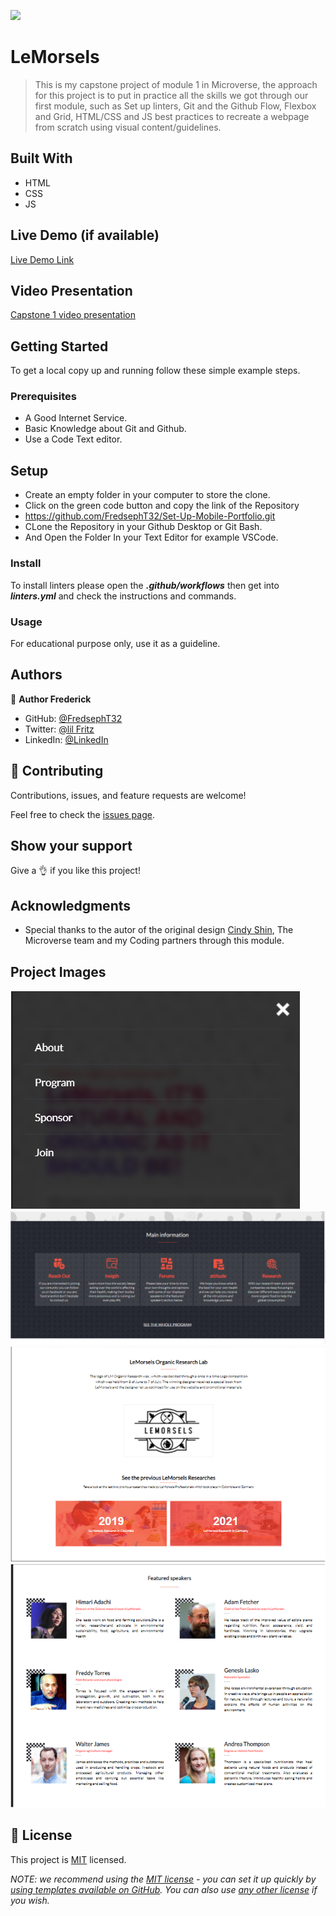 ![](https://img.shields.io/badge/Microverse-blueviolet)

# LeMorsels

> This is my capstone project of module 1 in Microverse, the approach for this project is to put in practice all the skills we got through our first module, such as Set up linters, Git and the Github Flow, Flexbox and Grid, HTML/CSS and JS best practices to recreate a webpage from scratch using visual content/guidelines.

## Built With

- HTML
- CSS
- JS

## Live Demo (if available)

[Live Demo Link](https://fredsepht32.github.io/Fritzfirst-Capstone/)

## Video Presentation

[Capstone 1 video presentation](Capstone1-project.mp4)

## Getting Started

To get a local copy up and running follow these simple example steps.

### Prerequisites

- A Good Internet Service.
- Basic Knowledge about Git and Github.
- Use a Code Text editor.

## Setup

- Create an empty folder in your computer to store the clone.
- Click on the green code button and copy the link of the Repository
- https://github.com/FredsephT32/Set-Up-Mobile-Portfolio.git
- CLone the Repository in your Github Desktop or Git Bash.
- And Open the Folder In your Text Editor for example VSCode.

### Install

To install linters please open the ***.github/workflows*** then get into ***linters.yml*** and check the instructions and commands.

### Usage

For educational purpose only, use it as a guideline.

## Authors

👤 **Author Frederick**

- GitHub: [@FredsephT32](https://github.com/FredsephT32)
- Twitter: [@lil Fritz](https://twitter.com/Frederi70813362)
- LinkedIn: [@LinkedIn](https://www.linkedin.com/in/frederick-torres-900b4a196/)

## 🤝 Contributing

Contributions, issues, and feature requests are welcome!

Feel free to check the [issues page](../../issues/).

## Show your support

Give a 👌 if you like this project!

## Acknowledgments

- Special thanks to the autor of the original design [Cindy Shin](https://www.behance.net/gallery/29845175/CC-Global-Summit-2015), The Microverse team and my Coding partners through this module.

## Project Images

![mobile-menu](images/mobile-menu.PNG)
![main-information](images/Main-information.PNG)
![about-page](images/about-image-logos.PNG)
![Featured-speakers](images/Featured-Speakers.PNG)

## 📝 License

This project is [MIT](./LICENSE) licensed.

_NOTE: we recommend using the [MIT license](https://choosealicense.com/licenses/mit/) - you can set it up quickly by [using templates available on GitHub](https://docs.github.com/en/communities/setting-up-your-project-for-healthy-contributions/adding-a-license-to-a-repository). You can also use [any other license](https://choosealicense.com/licenses/) if you wish._
